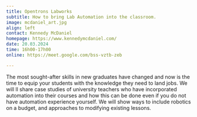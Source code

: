 ```yaml
---
title: Opentrons Labworks
subtitle: How to bring Lab Automation into the classroom.
image: mcdaniel_art.jpg
align: left
contact: Kennedy McDaniel
homepage: https://www.kennedymcdaniel.com/
date: 20.03.2024
time: 16h00-17h00
online: https://meet.google.com/bss-vztb-zeb

---
```


The most sought-after skills in new graduates have changed and now is the time to equip
your students with the knowledge they need to land jobs. We will ll share case studies of
university teachers who have incorporated automation into their courses and how this can
be done even if you do not have automation experience yourself. We will show ways to 
include robotics on a budget, and approaches to modifying existing lessons.


